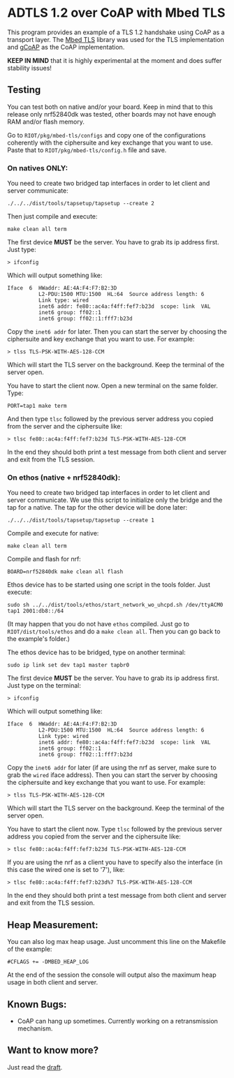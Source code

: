 # ADTLS 1.2 over CoAP with Mbed TLS

This program provides an example of a TLS 1.2 handshake using CoAP as a transport layer.
The [Mbed TLS](https://github.com/ARMmbed/mbedtls) library was used for the TLS implementation and [gCoAP](https://riot-os.org/api/group__net__gcoap.html) as the CoAP implementation.

**KEEP IN MIND** that it is highly experimental at the moment and does suffer stability issues!

## Testing

You can test both on native and/or your board. Keep in mind that to this release only nrf52840dk was tested, other boards may not have enough RAM and/or flash memory.

Go to `RIOT/pkg/mbed-tls/configs` and copy one of the configurations coherently with the ciphersuite and key exchange that you want to use. Paste that to `RIOT/pkg/mbed-tls/config.h` file and save.

### On natives ONLY:

You need to create two bridged tap interfaces in order to let client and server communicate:

    ./../../dist/tools/tapsetup/tapsetup --create 2

Then just compile and execute:

    make clean all term

The first device **MUST** be the server. You have to grab its ip address first. Just type:

    > ifconfig
    
Which will output something like:

```
Iface  6  HWaddr: AE:4A:F4:F7:B2:3D 
          L2-PDU:1500 MTU:1500  HL:64  Source address length: 6
          Link type: wired
          inet6 addr: fe80::ac4a:f4ff:fef7:b23d  scope: link  VAL
          inet6 group: ff02::1
          inet6 group: ff02::1:fff7:b23d
```

Copy the `inet6 addr` for later. Then you can start the server by choosing the ciphersuite and key exchange that you want to use. For example:

    > tlss TLS-PSK-WITH-AES-128-CCM
    
Which will start the TLS server on the background. Keep the terminal of the server open.

You have to start the client now. Open a new terminal on the same folder. Type:

    PORT=tap1 make term
    
And then type `tlsc` followed by the previous server address you copied from the server and the ciphersuite like:

    > tlsc fe80::ac4a:f4ff:fef7:b23d TLS-PSK-WITH-AES-128-CCM

In the end they should both print a test message from both client and server and exit from the TLS session.

### On ethos (native + nrf52840dk):

You need to create two bridged tap interfaces in order to let client and server communicate. We use this script to initialize only the bridge and the tap for a native. The tap for the other device will be done later:

    ./../../dist/tools/tapsetup/tapsetup --create 1

Compile and execute for native:

    make clean all term
    
Compile and flash for nrf:

    BOARD=nrf52840dk make clean all flash
    
Ethos device has to be started using one script in the tools folder. Just execute:

    sudo sh ../../dist/tools/ethos/start_network_wo_uhcpd.sh /dev/ttyACM0 tap1 2001:db8::/64
    
(It may happen that you do not have `ethos` compiled. Just go to `RIOT/dist/tools/ethos` and do a `make clean all`. Then you can go back to the example's folder.)

The ethos device has to be bridged, type on another terminal:

    sudo ip link set dev tap1 master tapbr0

The first device **MUST** be the server. You have to grab its ip address first. Just type on the terminal:

    > ifconfig
    
Which will output something like:

```
Iface  6  HWaddr: AE:4A:F4:F7:B2:3D 
          L2-PDU:1500 MTU:1500  HL:64  Source address length: 6
          Link type: wired
          inet6 addr: fe80::ac4a:f4ff:fef7:b23d  scope: link  VAL
          inet6 group: ff02::1
          inet6 group: ff02::1:fff7:b23d
```

Copy the `inet6 addr` for later (if are using the nrf as server, make sure to grab the `wired` iface address). Then you can start the server by choosing the ciphersuite and key exchange that you want to use. For example:

    > tlss TLS-PSK-WITH-AES-128-CCM
    
Which will start the TLS server on the background. Keep the terminal of the server open.

You have to start the client now. Type `tlsc` followed by the previous server address you copied from the server and the ciphersuite like:

    > tlsc fe80::ac4a:f4ff:fef7:b23d TLS-PSK-WITH-AES-128-CCM
    
If you are using the nrf as a client you have to specify also the interface (in this case the wired one is set to '7'), like:

    > tlsc fe80::ac4a:f4ff:fef7:b23d%7 TLS-PSK-WITH-AES-128-CCM

In the end they should both print a test message from both client and server and exit from the TLS session.

## Heap Measurement:

You can also log max heap usage. Just uncomment this line on the Makefile of the example:

    #CFLAGS += -DMBED_HEAP_LOG
    
At the end of the session the console will output also the maximum heap usage in both client and server. 

## Known Bugs:

- CoAP can hang up sometimes. Currently working on a retransmission mechanism.

## Want to know more?

Just read the [draft](https://tools.ietf.org/html/draft-friel-tls-atls-03).
